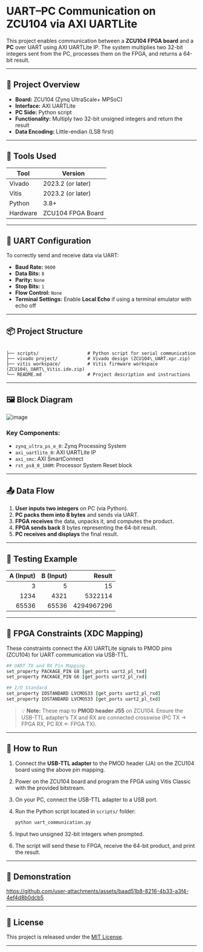 
# UART–PC Communication on ZCU104 via AXI UARTLite

This project enables communication between a **ZCU104 FPGA board** and a **PC** over UART using AXI UARTLite IP. The system multiplies two 32-bit integers sent from the PC, processes them on the FPGA, and returns a 64-bit result.

---

## 🔧 Project Overview

- **Board:** ZCU104 (Zynq UltraScale+ MPSoC)
- **Interface:** AXI UARTLite
- **PC Side:** Python script
- **Functionality:** Multiply two 32-bit unsigned integers and return the result
- **Data Encoding:** Little-endian (LSB first)

---

## 📁 Tools Used

| Tool        | Version              |
|-------------|----------------------|
| Vivado      | 2023.2 (or later)    |
| Vitis       | 2023.2 (or later)    |
| Python      | 3.8+                 |
| Hardware    | ZCU104 FPGA Board    |

---

## 🔌 UART Configuration

To correctly send and receive data via UART:

- **Baud Rate:** `9600`
- **Data Bits:** `8`
- **Parity:** `None`
- **Stop Bits:** `1`
- **Flow Control:** `None`
- **Terminal Settings:** Enable **Local Echo** if using a terminal emulator with echo off

---

## 📦 Project Structure

```

├── scripts/                  # Python script for serial communication
├── vivado project/           # Vivado design (ZCU104\_UART.xpr.zip)
├── vitis workspace/          # Vitis firmware workspace (ZCU104\_UART\_Vitis.ide.zip)
└── README.md                 # Project description and instructions

````

---

## 🖼️ Block Diagram

![image](https://github.com/user-attachments/assets/41b21503-878e-4212-bba2-0c2618f6626a)

### Key Components:

- `zynq_ultra_ps_e_0`: Zynq Processing System
- `axi_uartlite_0`: AXI UARTLite IP
- `axi_smc`: AXI SmartConnect
- `rst_ps8_0_100M`: Processor System Reset block

---

## 📤 Data Flow

1. **User inputs two integers** on PC (via Python).
2. **PC packs them into 8 bytes** and sends via UART.
3. **FPGA receives** the data, unpacks it, and computes the product.
4. **FPGA sends back** 8 bytes representing the 64-bit result.
5. **PC receives and displays** the final result.

---

## 🧪 Testing Example

| A (Input) | B (Input) | Result          |
|----------:|----------:|----------------:|
| 3         | 5         | 15              |
| 1234      | 4321      | 5322114         |
| 65536     | 65536     | 4294967296      |

---

## 📌 FPGA Constraints (XDC Mapping)

These constraints connect the AXI UARTLite signals to PMOD pins (ZCU104) for UART communication via USB-TTL.

```tcl
## UART TX and RX Pin Mapping
set_property PACKAGE_PIN G8 [get_ports uart2_pl_txd]
set_property PACKAGE_PIN G6 [get_ports uart2_pl_rxd]

## I/O Standard
set_property IOSTANDARD LVCMOS33 [get_ports uart2_pl_rxd]
set_property IOSTANDARD LVCMOS33 [get_ports uart2_pl_txd]
````

> 💡 **Note:** These map to **PMOD header J55** on ZCU104. Ensure the USB-TTL adapter’s TX and RX are connected crosswise (PC TX → FPGA RX, PC RX ← FPGA TX).

---

## 🚀 How to Run

1. Connect the **USB-TTL adapter** to the PMOD header (JA) on the ZCU104 board using the above pin mapping.
2. Power on the ZCU104 board and program the FPGA using Vitis Classic with the provided bitstream.
3. On your PC, connect the USB-TTL adapter to a USB port.
4. Run the Python script located in `scripts/` folder:

   ```bash
   python uart_communication.py
   ```
5. Input two unsigned 32-bit integers when prompted.
6. The script will send these to FPGA, receive the 64-bit product, and print the result.

---

## 🚀 Demonstration


https://github.com/user-attachments/assets/baad51b8-8216-4b33-a3f4-4ef4d8b0dcb5


---

## 📜 License

This project is released under the [MIT License](https://opensource.org/licenses/MIT).

---


